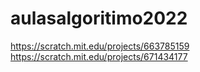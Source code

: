 # aulasalgoritimo2022
https://scratch.mit.edu/projects/663785159
https://scratch.mit.edu/projects/671434177
